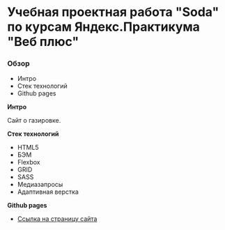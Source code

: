 # Учебная проектная работа "Soda" по курсам Яндекс.Практикума "Веб плюс"

### Обзор

* Интро
* Стек технологий
* Github pages

**Интро**

Сайт о газировке.

**Стек технологий**
* HTML5
* БЭМ
* Flexbox
* GRID
* SASS
* Медиазапросы
* Адаптивная верстка

**Github pages**

* [Ссылка на страницу сайта](https://danila4191.github.io/Soda/)
